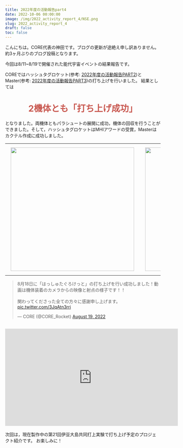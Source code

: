```yaml
---
title: 2022年度の活動報告part4
date: 2022-10-06 00:00:00
image: /img/2022_activity_report_4/NSE.png
slug: 2022_activity_report_4
draft: false
toc: false
---
```


こんにちは。CORE代表の神田です。ブログの更新が途絶え申し訳ありません。約3ヶ月ぶりのブログ投稿となります。

今回は8/11~8/19で開催された能代宇宙イベントの結果報告です。

COREではハッシュタグロケット(参考: [2022年度の活動報告PART2](https://www.corerocket.net/blog/2022_activity_report_2/))とMaster(参考: [2022年度の活動報告PART3](https://www.corerocket.net/blog/2022_activity_report_3/))の打ち上げを行いました。
結果としては

<h1 style = "text-align: center"><font color="#c8574f">2機体とも「打ち上げ成功」</font></h1>


となりました。両機体ともパラシュートの展開に成功，機体の回収を行うことができました。そして，ハッシュタグロケットはMHIアワードの受賞，Masterはカクテル作成に成功しました。


<table border="0">
<tr>
<td><img src = "/img/2022_activity_report_4/hashtag_1.png" width = "400" style="padding: 10px;"></td>
<td><img src = "/img/2022_activity_report_4/Master_1.png" width = "400" style="padding: 10px;"></td>
</tr>
</table>


<blockquote class="twitter-tweet"><p lang="ja" dir="ltr">8月18日に「はっしゅたぐろけっと」の打ち上げを行い成功しました！動画は機体装着のカメラからの映像と射点の様子です！！<br><br>関わってくださった全ての方々に感謝申し上げます。 <a href="https://t.co/3JqAtn3rri">pic.twitter.com/3JqAtn3rri</a></p>&mdash; CORE (@CORE_Rocket) <a href="https://twitter.com/CORE_Rocket/status/1560601421166571522?ref_src=twsrc%5Etfw">August 19, 2022</a></blockquote> <script async src="https://platform.twitter.com/widgets.js" charset="utf-8"></script>

<br>

<iframe width="560" height="315" src="https://www.youtube.com/embed/Dw4_JDhQ3jE" title="YouTube video player" frameborder="0" allow="accelerometer; autoplay; clipboard-write; encrypted-media; gyroscope; picture-in-picture" allowfullscreen></iframe>

<br>
<br>
次回は，現在製作中の第21回伊豆大島共同打上実験で打ち上げ予定のプロジェクト紹介です。
お楽しみに！

